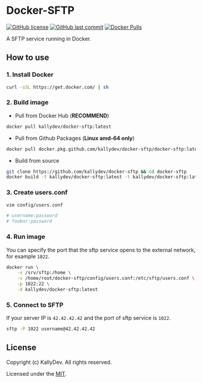 # Docker-SFTP

[![GitHub license](https://img.shields.io/github/license/kallydev/docker-sftp?style=flat-square)](LICENSE)
[![GitHub last commit](https://img.shields.io/github/last-commit/kallydev/docker-sftp?style=flat-square)](https://github.com/kallydev/docker-sftp/commits/master)
[![Docker Pulls](https://img.shields.io/docker/pulls/kallydev/docker-sftp?style=flat-square&logo=docker)](https://hub.docker.com/r/kallydev/docker-sftp)

A SFTP service running in Docker.

## How to use

### 1. Install Docker

```bash
curl -sSL https://get.docker.com/ | sh
```

### 2. Build image

- Pull from Docker Hub (**RECOMMEND**)

```bash
docker pull kallydev/docker-sftp:latest
```

- Pull from Github Packages (**Linux amd-64 only**)

```bash
docker pull docker.pkg.github.com/kallydev/docker-sftp/docker-sftp:latest
```

- Build from source

```bash
git clone https://github.com/kallydev/docker-sftp && cd docker-sftp
docker build -t kallydev/docker-sftp:latest -t kallydev/docker-sftp:latest .
```

### 3. Create users.conf

```bash
vim config/users.conf

# username:password
# foobar:password
```

### 4. Run image

You can specify the port that the sftp service opens to the external network, for example `1022`.

```bash
docker run \
    -v /srv/sftp:/home \
    -v /home/root/docker-sftp/config/users.conf:/etc/sftp/users.conf \
    -p 1022:22 \
    -d kallydev/docker-sftp:latest
```

### 5. Connect to SFTP

If your server IP is `42.42.42.42` and the port of sftp service is `1022`.

```bash
sftp -P 1022 username@42.42.42.42
```

## License

Copyright (c) KallyDev. All rights reserved.

Licensed under the [MIT](LICENSE).
